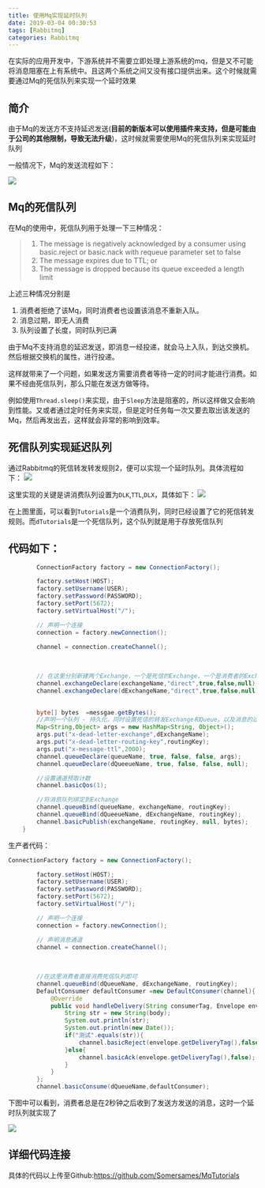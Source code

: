 ```yaml
---
title: 使用Mq实现延时队列
date: 2019-03-04 00:30:53
tags: [Rabbitmq]
categories: Rabbitmq
---
```

在实际的应用开发中，下游系统并不需要立即处理上游系统的mq，但是又不可能将消息阻塞在上有系统中。且这两个系统之间又没有接口提供出来。这个时候就需要通过Mq的死信队列来实现一个延时效果

## 简介
由于Mq的发送方不支持延迟发送(**目前的新版本可以使用插件来支持，但是可能由于公司的其他限制，导致无法升级**)，这时候就需要使用Mq的死信队列来实现延时队列

一般情况下，Mq的发送流程如下：

![](https://szhtc-1252780558.cos.ap-shanghai.myqcloud.com/Mq%E4%B8%80%E8%88%AC%E6%B5%81%E7%A8%8B.png)


## Mq的死信队列
在Mq的使用中，死信队列用于处理一下三种情况：
> 1. The message is negatively acknowledged by a consumer using basic.reject or basic.nack with requeue parameter  set to false
> 2. The message expires due to TTL; or
> 3. The message is dropped because its queue exceeded a length limit

上述三种情况分别是
1. 消费者拒绝了该Mq，同时消费者也设置该消息不重新入队。
2. 消息过期，即无人消费
3. 队列设置了长度，同时队列已满

由于Mq不支持消息的延迟发送，即消息一经投递，就会马上入队，到达交换机。然后根据交换机的属性，进行投递。

这样就带来了一个问题，如果发送方需要消费者等待一定的时间才能进行消费。如果不经由死信队列，那么只能在发送方做等待。

例如使用`Thread.sleep()`来实现，由于`Sleep`方法是阻塞的，所以这样做又会影响到性能。又或者通过定时任务来实现，但是定时任务每一次又要去取出该发送的Mq，然后再发出去，这样就会非常的影响到效率。


## 死信队列实现延迟队列
通过Rabbitmq的死信转发转发规则2，便可以实现一个延时队列。具体流程如下：
![](https://szhtc-1252780558.cos.ap-shanghai.myqcloud.com/Mqexpire.png)

这里实现的关键是讲消费队列设置为`DLK`,`TTL`,`DLX`，具体如下：
![](https://szhtc-1252780558.cos.ap-shanghai.myqcloud.com/Mqmanage.png)

在上图里面，可以看到`Tutorials`是一个消费队列，同时已经设置了它的死信转发规则。而`dTutorials`是一个死信队列，这个队列就是用于存放死信队列



## 代码如下：
```java
        ConnectionFactory factory = new ConnectionFactory();

        factory.setHost(HOST);
        factory.setUsername(USER);
        factory.setPassword(PASSWORD);
        factory.setPort(5672);
        factory.setVirtualHost("/");

        // 声明一个连接
        connection = factory.newConnection();

        channel = connection.createChannel();
        
        
        
        // 在这里分别新建两个Exchange，一个是死信的Exchange，一个是消费者的Exchange
        channel.exchangeDeclare(exchangeName,"direct",true,false,null);
        channel.exchangeDeclare(dExchangeName,"direct",true,false,null);

    
        byte[] bytes  =messgae.getBytes();
        //声明一个队列 - 持久化，同时设置死信的转发Exchange和Queue。以及消息的过期时间
        Map<String,Object> args = new HashMap<String, Object>();
        args.put("x-dead-letter-exchange",dExchangeName);
        args.put("x-dead-letter-routing-key",routingKey);
        args.put("x-message-ttl",2000);
        channel.queueDeclare(queueName, true, false, false, args);
        channel.queueDeclare(dQueeueName, true, false, false, null);

        //设置通道预取计数
        channel.basicQos(1);

        //将消息队列绑定到Exchange
        channel.queueBind(queueName, exchangeName, routingKey);
        channel.queueBind(dQueeueName, dExchangeName, routingKey);
        channel.basicPublish(exchangeName, routingKey, null, bytes);
    }
```

生产者代码：

```java
ConnectionFactory factory = new ConnectionFactory();

        factory.setHost(HOST);
        factory.setUsername(USER);
        factory.setPassword(PASSWORD);
        factory.setPort(5672);
        factory.setVirtualHost("/");

        // 声明一个连接
        connection = factory.newConnection();

        // 声明消息通道
        channel = connection.createChannel();
        
        
        
        //在这里消费者直接消费死信队列即可
        channel.queueBind(dQueueName, dExchangeName, routingKey);
        DefaultConsumer defaultConsumer =new DefaultConsumer(channel){
            @Override
            public void handleDelivery(String consumerTag, Envelope envelope, AMQP.BasicProperties properties, byte[] body) throws IOException {
                String str = new String(body);
                System.out.println(str);
                System.out.println(new Date());
                if("测试".equals(str)){
                    channel.basicReject(envelope.getDeliveryTag(),false);
                }else{
                    channel.basicAck(envelope.getDeliveryTag(),false);
                }
            }
        };
        channel.basicConsume(dQueueName,defaultConsumer);
```
下图中可以看到，消费者总是在2秒钟之后收到了发送方发送的消息，这时一个延时队列就实现了

![](https://szhtc-1252780558.cos.ap-shanghai.myqcloud.com/GIF2.gif)



## 详细代码连接
具体的代码以上传至Github:https://github.com/Somersames/MqTutorials